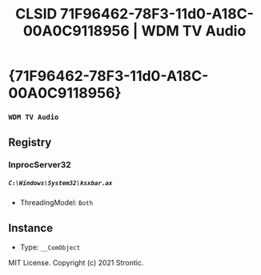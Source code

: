 ﻿---
title: "CLSID 71F96462-78F3-11d0-A18C-00A0C9118956 | WDM TV Audio"
excerpt: What is COM-Object CLSID 71F96462-78F3-11d0-A18C-00A0C9118956?
---

# {71F96462-78F3-11d0-A18C-00A0C9118956}

### `WDM TV Audio`

## Registry


### InprocServer32

##### `C:\Windows\System32\ksxbar.ax`
* ThreadingModel: `Both`

## Instance

* Type: `__ComObject`

MIT License. Copyright (c) 2021 Strontic.


